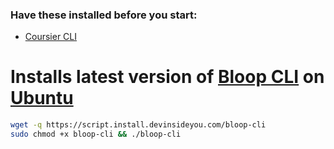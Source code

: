 ### Have these installed before you start:
* [Coursier CLI](https://github.com/DevInsideYou/install-coursier-cli)

# Installs latest version of [Bloop CLI](https://scalacenter.github.io/bloop/) on [Ubuntu](https://www.ubuntu.com/)

```bash
wget -q https://script.install.devinsideyou.com/bloop-cli
sudo chmod +x bloop-cli && ./bloop-cli
```
